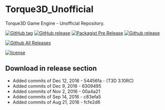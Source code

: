 # Torque3D_Unofficial
Torque3D Game Engine - Unofficial Repository.

[![GitHub tag](https://img.shields.io/github/tag/John3/Torque3D_Unofficial.svg)](https://github.com/John3/Torque3D_Unofficial/tags)
[![GitHub release](https://img.shields.io/github/release/John3/Torque3D_Unofficial.svg)](https://github.com/John3/Torque3D_Unofficial/releases/latest)
[![Packagist Pre Release](https://img.shields.io/packagist/vpre/Torque3D_Unofficial/Torque3D_Unofficial.svg)](https://github.com/John3/Torque3D_Unofficial/releases)
[![Github release](https://img.shields.io/github/downloads/John3/Torque3D_Unofficial/latest/total.svg)](https://github.com/John3/Torque3D_Unofficial/releases/latest)

[![Github All Releases](https://img.shields.io/github/downloads/John3/Torque3D_Unofficial/total.svg)](https://github.com/John3/Torque3D_Unofficial/releases/latest)

[![license](https://img.shields.io/github/license/mashape/apistatus.svg)]()


## Download in release section
- Added commits of Dec 12, 2016 - 54456fa - (T3D 3.10RC)
- Added commits of Dec 9, 2016 - 6309495
- Added commits of Nov 2, 2016 - 00a4a21
- Added commits of Sep 14, 2016 - c83efa5
- Added commits of Aug 21, 2016 - fcfe2d6
